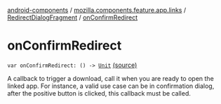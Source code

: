 [android-components](../../index.md) / [mozilla.components.feature.app.links](../index.md) / [RedirectDialogFragment](index.md) / [onConfirmRedirect](./on-confirm-redirect.md)

# onConfirmRedirect

`var onConfirmRedirect: () -> `[`Unit`](https://kotlinlang.org/api/latest/jvm/stdlib/kotlin/-unit/index.html) [(source)](https://github.com/mozilla-mobile/android-components/blob/master/components/feature/app-links/src/main/java/mozilla/components/feature/app/links/RedirectDialogFragment.kt#L23)

A callback to trigger a download, call it when you are ready to open the linked app. For instance,
a valid use case can be in confirmation dialog, after the positive button is clicked,
this callback must be called.

